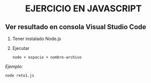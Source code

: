 # <p align="center">EJERCICIO EN JAVASCRIPT</p>
## Ver resultado en consola Visual Studio Code
1. Tener instalado Node.js
2. Ejecutar

       node + espacio + nombre-archivo
   
  *Ejemplo:*

    node reto1.js
